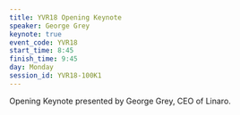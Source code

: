 ```yaml
---
title: YVR18 Opening Keynote
speaker: George Grey
keynote: true
event_code: YVR18
start_time: 8:45
finish_time: 9:45
day: Monday
session_id: YVR18-100K1
---
```

Opening Keynote presented by George Grey, CEO of Linaro.